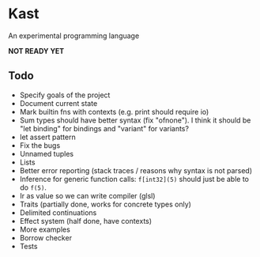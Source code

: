 # Kast

An experimental programming language

**NOT READY YET**

## Todo

- Specify goals of the project
- Document current state
- Mark builtin fns with contexts (e.g. print should require io)
- Sum types should have better syntax (fix "ofnone"). I think it should be "let binding" for bindings and "variant" for variants?
- let assert pattern
- Fix the bugs
- Unnamed tuples
- Lists
- Better error reporting (stack traces / reasons why syntax is not parsed)
- Inference for generic function calls: `f[int32](5)` should just be able to do `f(5)`.
- Ir as value so we can write compiler (glsl)
- Traits (partially done, works for concrete types only)
- Delimited continuations
- Effect system (half done, have contexts)
- More examples
- Borrow checker
- Tests
